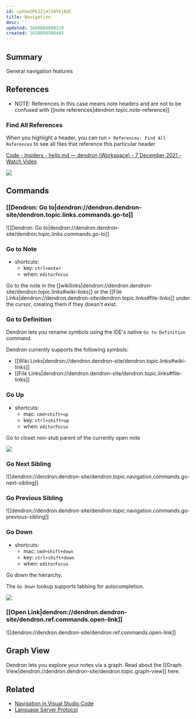 ```yaml
---
id: cphUwSPk12j4lS0tKjBdC
title: Navigation
desc: ''
updated: 1660884980339
created: 1638899506405
---
```


## Summary

General navigation features

## References

- NOTE: References in this case means note headers and are not to be confused with [[note references|dendron.topic.note-reference]] 

### Find All References

When you highlight a header, you can run `> References: Find All References` to see all files that reference this particular header


<a href="https://www.loom.com/share/c4fdd88be98d4fc58b4a4f9765eb9e89">
    <p>Code - Insiders - hello.md — dendron (Workspace) - 7 December 2021 - Watch Video</p>
    <img style="" src="https://cdn.loom.com/sessions/thumbnails/c4fdd88be98d4fc58b4a4f9765eb9e89-with-play.gif">
</a>

## Commands

### [[Dendron: Go to|dendron://dendron.dendron-site/dendron.topic.links.commands.go-to]]

![[Dendron: Go to|dendron://dendron.dendron-site/dendron.topic.links.commands.go-to]]

### Go to Note
- shortcuts:
  - key: `ctrl+enter`
  - when: `editorFocus`

Go to the note in the [[wikilinks|dendron://dendron.dendron-site/dendron.topic.links#wiki-links]] or the [[File Links|dendron://dendron.dendron-site/dendron.topic.links#file-links]] under the cursor, creating them if they doesn't exist.

### Go to Definition

Dendron lets you rename symbols using the IDE's native `Go to Definition` command.

Dendron currently supports the following symbols:

- [[Wiki Links|dendron://dendron.dendron-site/dendron.topic.links#wiki-links]]
- [[File Links|dendron://dendron.dendron-site/dendron.topic.links#file-links]]

### Go Up

- shortcuts:
  - mac: `cmd+shift+up`
  - key: `ctrl+shift+up`
  - when: `editorFocus`

Go to closet non-stub parent of the currently open note

![](https://foundation-prod-assetspublic53c57cce-8cpvgjldwysl.s3-us-west-2.amazonaws.com/assets/images/hierarchy.go-up.gif)

### Go Next Sibling

![[dendron://dendron.dendron-site/dendron.topic.navigation.commands.go-next-sibling]]

### Go Previous Sibling

![[dendron://dendron.dendron-site/dendron.topic.navigation.commands.go-previous-sibling]]

### Go Down

- shortcuts:
  - mac: `cmd+shift+down`
  - key: `ctrl+shift+down`
  - when: `editorFocus`

Go down the hierarchy.

The `Go Down` lookup supports tabbing for autocompletion.

![](https://foundation-prod-assetspublic53c57cce-8cpvgjldwysl.s3-us-west-2.amazonaws.com/assets/images/hierarchy.go-down.gif)

### [[Open Link|dendron://dendron.dendron-site/dendron.ref.commands.open-link]]

![[dendron://dendron.dendron-site/dendron.ref.commands.open-link]]

## Graph View
Dendron lets you explore your notes via a graph. Read about the [[Graph View|dendron://dendron.dendron-site/dendron.topic.graph-view]] here.

## Related

- [Navigation in Visual Studio Code](https://code.visualstudio.com/docs/editor/editingevolved)
- [Language Server Protocol](https://microsoft.github.io/language-server-protocol/) 
